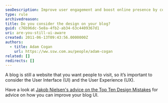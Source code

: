 ```yaml
---
seoDescription: Improve user engagement and boost online presence by considering the design of your blog and incorporating effective User Interface (UI) and User Experience (UX) strategies.
type: rule
archivedreason:
title: Do you consider the design on your blog?
guid: c76b96dc-5e8a-4fb2-ab34-63c4409367d1
uri: are-you-still-ui-aware
created: 2011-06-13T09:43:56.0000000Z
authors:
  - title: Adam Cogan
    url: https://ww.ssw.com.au/people/adam-cogan
related: []
redirects: []
---
```


A blog is still a website that you want people to visit, so it’s important to consider the User Interface (UI) and the User Experience (UX).

<!--endintro-->

Have a look at [Jakob Nielsen's advice on the Top Ten Design Mistakes](https://www.nngroup.com/articles/weblog-usability-top-ten-mistakes/) for advice on how you can improve your blog UI.

